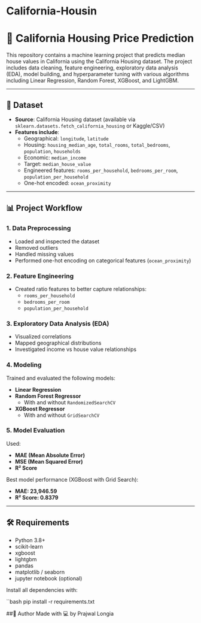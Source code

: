 # California-Housin

# 🏡 California Housing Price Prediction

This repository contains a machine learning project that predicts median house values in California using the California Housing dataset. The project includes data cleaning, feature engineering, exploratory data analysis (EDA), model building, and hyperparameter tuning with various algorithms including Linear Regression, Random Forest, XGBoost, and LightGBM.

---

## 📁 Dataset

- **Source**: California Housing dataset (available via `sklearn.datasets.fetch_california_housing` or Kaggle/CSV)
- **Features include**:
  - Geographical: `longitude`, `latitude`
  - Housing: `housing_median_age`, `total_rooms`, `total_bedrooms`, `population`, `households`
  - Economic: `median_income`
  - Target: `median_house_value`
  - Engineered features: `rooms_per_household`, `bedrooms_per_room`, `population_per_household`
  - One-hot encoded: `ocean_proximity`

---

## 📊 Project Workflow

### 1. Data Preprocessing
- Loaded and inspected the dataset
- Removed outliers
- Handled missing values
- Performed one-hot encoding on categorical features (`ocean_proximity`)

### 2. Feature Engineering
- Created ratio features to better capture relationships:
  - `rooms_per_household`
  - `bedrooms_per_room`
  - `population_per_household`

### 3. Exploratory Data Analysis (EDA)
- Visualized correlations
- Mapped geographical distributions
- Investigated income vs house value relationships

### 4. Modeling
Trained and evaluated the following models:
- **Linear Regression**
- **Random Forest Regressor**
  - With and without `RandomizedSearchCV`
- **XGBoost Regressor**
  - With and without `GridSearchCV`

### 5. Model Evaluation
Used:
- **MAE (Mean Absolute Error)**
- **MSE (Mean Squared Error)**
- **R² Score**

Best model performance (XGBoost with Grid Search):
- **MAE: 23,946.59**
- **R² Score: 0.8379**

  
---

## 🛠️ Requirements

- Python 3.8+
- scikit-learn
- xgboost
- lightgbm
- pandas
- matplotlib / seaborn
- jupyter notebook (optional)

Install all dependencies with:

``bash
pip install -r requirements.txt

##🧠 Author
Made with 💻 by Prajwal Longia
